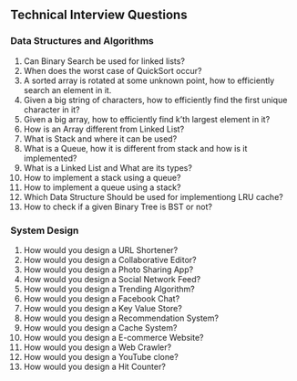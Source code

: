 ## Technical Interview Questions

### Data Structures and Algorithms
1.	Can Binary Search be used for linked lists?
2.	When does the worst case of QuickSort occur?
3.	A sorted array is rotated at some unknown point, how to efficiently search an element in it. 
4.	Given a big string of characters, how to efficiently find the first unique character in it?
5.	Given a big array, how to efficiently find k’th largest element in it?
6.	How is an Array different from Linked List?
7.	What is Stack and where it can be used?
8.	What is a Queue, how it is different from stack and how is it implemented?
9.	What is a Linked List and What are its types?
10.	How to implement a stack using a queue?
11.	How to implement a queue using a stack?
12.	Which Data Structure Should be used for implementiong LRU cache?
13.	How to check if a given Binary Tree is BST or not?

### System Design
1.	How would you design a URL Shortener?
2.	How would you design a Collaborative Editor?
3.	How would you design a Photo Sharing App?
4.	How would you design a Social Network Feed?
5.	How would you design a Trending Algorithm?
6.	How would you design a Facebook Chat?
7.	How would you design a Key Value Store?
8.	How would you design a Recommendation System?
9.	How would you design a Cache System?
10.	How would you design a E-commerce Website?
11.	How would you design a Web Crawler?
12.	How would you design a YouTube clone?
13.	How would you design a Hit Counter?
